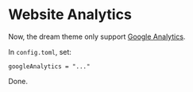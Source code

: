 # Website Analytics

Now, the dream theme only support [Google Analytics](https://www.google.com/analytics/).

In `config.toml`, set:

```
googleAnalytics = "..."
```

Done.
